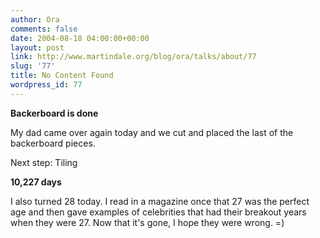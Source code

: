 ```yaml
---
author: Ora
comments: false
date: 2004-08-18 04:00:00+00:00
layout: post
link: http://www.martindale.org/blog/ora/talks/about/77
slug: '77'
title: No Content Found
wordpress_id: 77
---
```


**Backerboard is done**
  
My dad came over again today and we cut and placed the last of the backerboard pieces.
  

  
Next step: Tiling


  

  


**10,227 days**
  
I also turned 28 today. I read in a magazine once that 27 was the perfect age and then gave examples of celebrities that had their breakout years when they were 27. Now that it's gone, I hope they were wrong. =)
